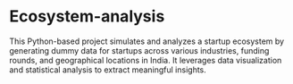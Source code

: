 # Ecosystem-analysis
This Python-based project simulates and analyzes a startup ecosystem by generating dummy data for startups across various industries, funding rounds, and geographical locations in India. It leverages data visualization and statistical analysis to extract meaningful insights. 
